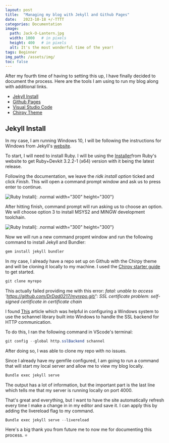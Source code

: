 ```yaml
---
layout: post
title:  "Managing my blog with Jekyll and Github Pages"
date:   2023-10-18 +/-TTTT
categories: Documentation
image:
  path: Jack-O-Lantern.jpg
  width: 1000   # in pixels
  height: 400   # in pixels
  alt: It's the most wonderful time of the year!
tags: Beginner
img_path: /assets/img/
toc: false
---
```


After my fourth time of having to setting this up, I have finally decided to document the process. Here are the tools I am using to run my blog along with additional links. 

- [Jekyll Install](https://jekyllrb.com/docs/installation/)
- [Github Pages](https://pages.github.com/)
- [Visual Studio Code](https://code.visualstudio.com/)
- [Chirpy Theme](https://chirpy.cotes.page/)

## Jekyll Install
In my case, I am running Windows 10, I will be following the instructions for Windows from Jekyll's [website](https://jekyllrb.com/docs/installation/windows/). 

To start, I will need to install Ruby. I will be using the  [Installer](https://rubyinstaller.org/downloads/)from Ruby's website to get Ruby+Devkit 3.2.2-1 (x64) version with it being the latest release. 

Following the documentation, we leave the *ridk install option* ticked and click *Finish*. This will open a command prompt window and ask us to press enter to continue.


![Ruby Install](/Ruby_Install_01.png){: .normal width="300" height="300"}

After hitting finish, command prompt will run asking us to choose an option. We will choose option 3 to install MSYS2 and MINGW development toolchain.

![Ruby Install](/Ruby_Install_02.png){: .normal width="300" height="300"}

Now we will run a new command propmt window and run the following command to install Jekyll and Bundler:

```powershell
gem install jekyll bundler
```

In my case, I already have a repo set up on Github with the Chirpy theme and will be cloning it locally to my machine. I used the [Chirpy starter guide](https://github.com/cotes2020/chirpy-starter) to get started. 

```powershell
git clone myrepo
```
This actually failed providing me with this error: *fatal: unable to access 'https://github.com/DrDad0217/myrepo.git/': SSL certificate problem: self-signed certificate in certificate chain*

I found [This](https://confluence.atlassian.com/bbkb/ssl-certificate-problem-self-signed-certificate-in-certificate-chain-error-in-git-1224773006.html#:~:text=The%20error%20message%20%22self%2Dsigned,by%20an%20untrusted%20certificate%20authority.) article which was helpful in configuring a Windows system to use the schannel library built into Windows to handle the SSL backend for HTTP communication.

To do this, I ran the following command in VScode's terminal:

```powershell
git config --global http.sslBackend schannel
```
After doing so, I was able to clone my repo with no issues.

Since I already have my gemfile configured, I am going to run a command that will start my local server and allow me to view my blog locally. 

```powershell
Bundle exec jekyll serve
```
The output has a lot of information, but the important part is the last line which tells me that my server is running locally on port 4000.

That's great and everything, but I want to have the site automatically refresh every time I make a change in in my editor and save it. I can apply this by adding the livereload 
flag to my command.

```powershell
Bundle exec jekyll serve --livereload
```
Here's a big thank you from future me to now me for documenting this process. :star:




    